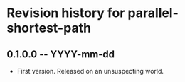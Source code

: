 # Revision history for parallel-shortest-path

## 0.1.0.0 -- YYYY-mm-dd

* First version. Released on an unsuspecting world.

